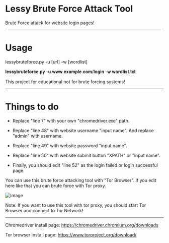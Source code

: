 # Lessy Brute Force Attack Tool

Brute Force attack for website login pages!

--------

# Usage

lessybruteforce.py -u [url] -w [wordlist]

𝐥𝐞𝐬𝐬𝐲𝐛𝐫𝐮𝐭𝐞𝐟𝐨𝐫𝐜𝐞.𝐩𝐲 -𝐮 𝐰𝐰𝐰.𝐞𝐱𝐚𝐦𝐩𝐥𝐞.𝐜𝐨𝐦/𝐥𝐨𝐠𝐢𝐧 -𝐰 𝐰𝐨𝐫𝐝𝐥𝐢𝐬𝐭.𝐭𝐱𝐭

This project for educational not for brute forcing systems!

---

# Things to do

- Replace "line 7" with your own "chromedriver.exe" path.

- Replace "line 48" with website username "input name". And replace "admin" with username.

- Replace "line 49" with website password "input name".

- Replace "line 50" with website submit button "XPATH" or "input name".

- Finally, you should edit "line 52" as the login failed or login successful page.

You can use this brute force attacking tool with "Tor Browser". If you edit here like that you can brute force with Tor proxy.

![image](https://github.com/Lessyzz/Lessy-Bruteforce/assets/102208615/6a26de29-06d8-4453-83b6-55a0aeb34829)

Note: If you want to use this tool with tor proxy, you should start Tor Browser and connect to Tor Network!

--------

Chromedriver install page: https://chromedriver.chromium.org/downloads

Tor browser install page: https://www.torproject.org/download/
